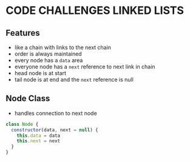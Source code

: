# CODE CHALLENGES LINKED LISTS

## Features

- like a chain with links to the next chain
- order is always maintained
- every node has a `data` area
- everyone node has a `next` reference to next link in chain
- head node is at start
- tail node is at end and the `next` reference is null

## Node Class

- handles connection to next node

```javascript
class Node {
  constructor(data, next = null) {
    this.data = data
    this.next = next
  }
}
```
